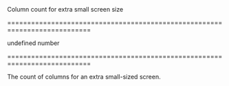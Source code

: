 <!--**
/*-------------------------------------------
    Auto-generated file. Do not modify.
-------------------------------------------

**-->
<!--d-->Column count for extra small screen size<!--/d-->
===========================================================================
<!--default-->undefined<!--/default-->
<!--type-->number<!--/type-->
===========================================================================

<!--shortDescription-->
The count of columns for an extra small-sized screen.
<!--/shortDescription-->

<!--fullDescription-->

<!--/fullDescription-->